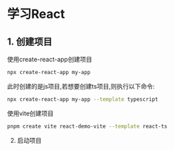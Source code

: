 

# 学习React

## 1. 创建项目

使用create-react-app创建项目

```bash
npx create-react-app my-app
```
此时创建的是js项目,若想要创建ts项目,则执行以下命令:


```bash
npx create-react-app my-app --template typescript
```


使用vite创建项目

```bash
pnpm create vite react-demo-vite --template react-ts
```

 2. 启动项目
